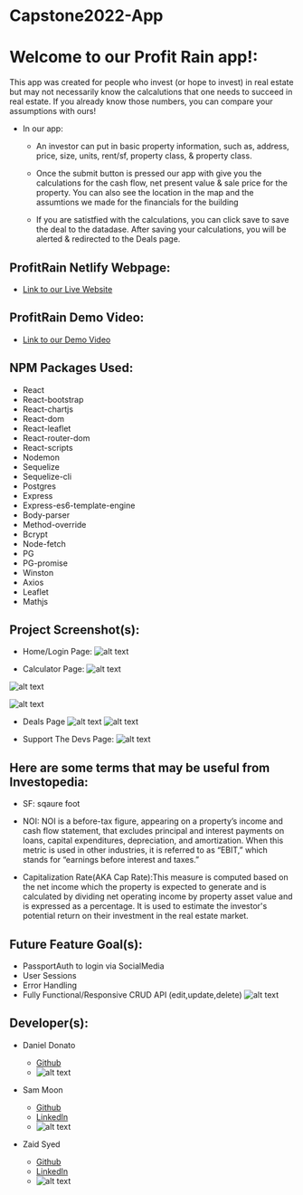 # Capstone2022-App

# Welcome to our Profit Rain app!:

This app was created for people who invest (or hope to invest) in real estate but may not necessarily know the calcalutions that one needs to succeed in real estate. If you already know those numbers, you can compare your assumptions with ours!

- In our app:
   - An investor can put in basic property information, such as, address, price, size, units, rent/sf, property class, & property class.

   - Once the submit button is pressed our app with give you the calculations for the cash flow, net present value & sale price for the property. You can also see the location in the map and the assumtions we made for the financials for the building

   - If you are satistfied with the calculations, you can click save to save the deal to the datadase. After saving your calculations, you will be alerted & redirected to the Deals page.

## ProfitRain Netlify Webpage:
   - <a href="">Link to our Live Website</a>

## ProfitRain Demo Video: 
   - <a href="">Link to our Demo Video</a>           

## NPM Packages Used:
- React
- React-bootstrap
- React-chartjs
- React-dom
- React-leaflet
- React-router-dom
- React-scripts
- Nodemon
- Sequelize
- Sequelize-cli
- Postgres
- Express
- Express-es6-template-engine
- Body-parser
- Method-override
- Bcrypt
- Node-fetch
- PG
- PG-promise
- Winston
- Axios
- Leaflet
- Mathjs


## Project Screenshot(s):

- Home/Login Page:
![alt text]()


- Calculator Page:
![alt text]()

![alt text]()

![alt text]()

- Deals Page
![alt text]()
![alt text]()

- Support The Devs Page:
![alt text]()

## Here are some terms that may be useful from Investopedia:

- SF: sqaure foot

- NOI: NOI is a before-tax figure, appearing on a property’s income and cash flow statement, that excludes principal and interest payments on loans, capital expenditures, depreciation, and amortization. When this metric is used in other industries, it is referred to as “EBIT,” which stands for “earnings before interest and taxes.”

- Capitalization Rate(AKA Cap Rate):This measure is computed based on the net income which the property is expected to generate and is calculated by dividing net operating income by property asset value and is expressed as a percentage. It is used to estimate the investor's potential return on their investment in the real estate market.

## Future Feature Goal(s):
- PassportAuth to login via SocialMedia
- User Sessions
- Error Handling
- Fully Functional/Responsive CRUD API (edit,update,delete)
  ![alt text]()

## Developer(s):

 - Daniel Donato
    - [Github](https://github.com/dgdonato)
    - ![alt text]()

 - Sam Moon
    -  [Github](https://github.com/LunaTruffles)
    - [LinkedIn](https://www.linkedin.com/in/samsdmoon/)
    -  ![alt text]()

 - Zaid Syed
    - [Github](https://github.com/ZaidSyed22)
    - [LinkedIn](https://www.linkedin.com/in/zaid-syed-5a29261b4/)
    - ![alt text]()
